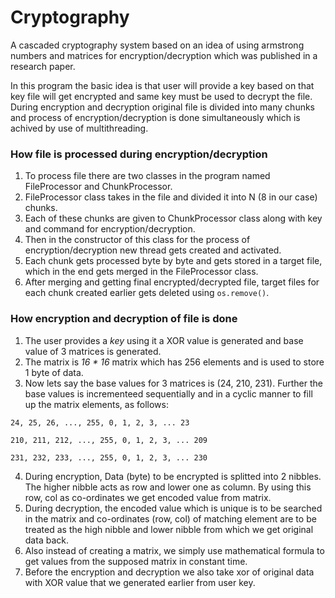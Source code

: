 # Cryptography
A cascaded cryptography system based on an idea of using armstrong numbers and matrices for encryption/decryption which was published in a research paper. 

In this program the basic idea is that user will provide a key based on that key file will get encrypted and same key must be used to decrypt the file. During encryption and decryption original file is divided into many chunks and process of encryption/decryption is done simultaneously which is achived by use of multithreading.

### How file is processed during encryption/decryption
1. To process file there are two classes in the program named FileProcessor and ChunkProcessor. 
2. FileProcessor class takes in the file and divided it into N (8 in our case) chunks.
3. Each of these chunks are given to ChunkProcessor class along with key and command for encryption/decryption.
4. Then in the constructor of this class for the process of encryption/decryption new thread gets created and activated.
5. Each chunk gets processed byte by byte and gets stored in a target file, which in the end gets merged in the FileProcessor class.
6. After merging and getting final encrypted/decrypted file, target files for each chunk created earlier gets deleted using ```os.remove()```.

### How encryption and decryption of file is done
1. The user provides a _key_ using it a XOR value is generated and base value of 3 matrices is generated.
2. The matrix is _16 * 16_ matrix which has 256 elements and is used to store 1 byte of data.
4. Now lets say the base values for 3 matrices is (24, 210, 231). Further the base values is incrementeed sequentially and in a cyclic manner to fill up the matrix elements, as follows:
```
24, 25, 26, ..., 255, 0, 1, 2, 3, ... 23

210, 211, 212, ..., 255, 0, 1, 2, 3, ... 209

231, 232, 233, ..., 255, 0, 1, 2, 3, ... 230
```

4. During encryption, Data (byte) to be encrypted is splitted into 2 nibbles. The higher nibble acts as row and lower one as column. By using this row, col as co-ordinates we get encoded value from matrix.
5. During decryption, the encoded value which is unique is to be searched in the matrix and co-ordinates (row, col) of matching element are to be treated as the high nibble and lower nibble from which we get original data back.
6. Also instead of creating a matrix, we simply use mathematical formula to get values from the supposed matrix in constant time.
7. Before the encryption and decryption we also take xor of original data with XOR value that we generated earlier from user key.

